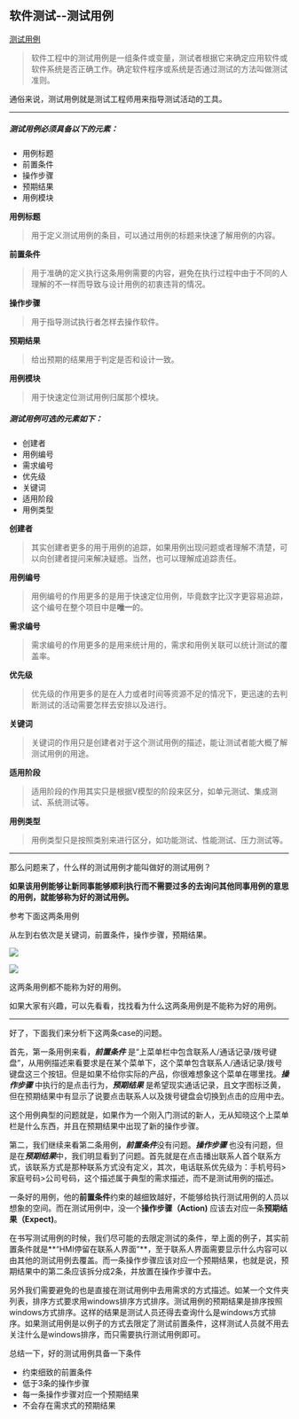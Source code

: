 ## 软件测试--测试用例

[测试用例](https://zh.wikipedia.org/wiki/%E6%B5%8B%E8%AF%95%E7%94%A8%E4%BE%8B "测试用例-维基百科")

> 软件工程中的测试用例是一组条件或变量，测试者根据它来确定应用软件或软件系统是否正确工作。确定软件程序或系统是否通过测试的方法叫做测试准则。

通俗来说，测试用例就是测试工程师用来指导测试活动的工具。

----------

##### 测试用例**必须**具备以下的元素：

- 用例标题
- 前置条件
- 操作步骤
- 预期结果
- 用例模块

**用例标题** 
> 用于定义测试用例的条目，可以通过用例的标题来快速了解用例的内容。

**前置条件** 
> 用于准确的定义执行这条用例需要的内容，避免在执行过程中由于不同的人理解的不一样而导致与设计用例的初衷违背的情况。

**操作步骤** 
> 用于指导测试执行者怎样去操作软件。

**预期结果** 
> 给出预期的结果用于判定是否和设计一致。

**用例模块** 
> 用于快速定位测试用例归属那个模块。

##### 测试用例**可选**的元素如下：

- 创建者
- 用例编号
- 需求编号
- 优先级
- 关键词
- 适用阶段
- 用例类型

**创建者** 
> 其实创建者更多的用于用例的追踪，如果用例出现问题或者理解不清楚，可以向创建者提问来解决疑惑。当然，也可以理解成追踪责任。

**用例编号** 
> 用例编号的作用更多的是用于快速定位用例，毕竟数字比汉字更容易追踪，这个编号在整个项目中是**唯一**的。

**需求编号** 
> 需求编号的作用更多的是用来统计用的，需求和用例关联可以统计测试的覆盖率。

**优先级** 
> 优先级的作用更多的是在人力或者时间等资源不足的情况下，更迅速的去判断测试的活动需要怎样去安排以及进行。

**关键词** 
> 关键词的作用只是创建者对于这个测试用例的描述，能让测试者能大概了解测试用例的用途。

**适用阶段** 
> 适用阶段的作用其实只是根据V模型的阶段来区分，如单元测试、集成测试、系统测试等。

**用例类型** 
> 用例类型只是按照类别来进行区分，如功能测试、性能测试、压力测试等。

----------


那么问题来了，什么样的测试用例才能叫做好的测试用例？

**如果该用例能够让新同事能够顺利执行而不需要过多的去询问其他同事用例的意思的用例，就能够称为好的测试用例。**


参考下面这两条用例

从左到右依次是关键词，前置条件，操作步骤，预期结果。

![](https://i.imgur.com/1eFuJDg.jpg)

![](https://i.imgur.com/yiD7tpy.jpg)


这两条用例都不能称为好的用例。

如果大家有兴趣，可以先看看，找找看为什么这两条用例是不能称为好的用例。


----------


好了，下面我们来分析下这两条case的问题。

首先，第一条用例来看，***前置条件*** 是“上菜单栏中包含联系人/通话记录/拨号键盘”，从用例描述来看要求是在某个菜单下，这个菜单包含联系人/通话记录/拨号键盘这三个按钮。但是如果不给你实际的产品，你很难想象这个菜单在哪里找。***操作步骤*** 中执行的是点击行为，***预期结果*** 是希望现实通话记录，且文字图标泛黄，但在预期结果中有显示了说要点击联系人以及拨号键盘会切换到点击的应用中去。

这个用例典型的问题就是，如果作为一个刚入门测试的新人，无从知晓这个上菜单栏是什么东西，并且在预期结果中出现了新的操作步骤。

第二，我们继续来看第二条用例，***前置条件***没有问题。***操作步骤*** 也没有问题，但是在***预期结果***中，我们明显看到了问题。首先就是在点击播出联系人首个联系方式，该联系方式是那种联系方式没有定义，其次，电话联系优先级为：手机号码>家庭号码>公司号码，这个描述属于典型的需求描述，而不是测试用例的描述。

一条好的用例，他的**前置条件**约束的越细致越好，不能够给执行测试用例的人员以想象的空间。而在测试用例中，没一个**操作步骤（Action)** 应该去对应一条**预期结果（Expect)**。

在书写测试用例的时候，我们尽可能的去限定测试的条件，举上面的例子，其实前置条件就是**“HMI停留在联系人界面”**，至于联系人界面需要显示什么内容可以由其他的测试用例去覆盖。而一条操作步骤应该对应一个预期结果，也就是说，预期结果中的第二条应该拆分成2条，并放置在操作步骤中去。

另外我们需要避免的也是直接在测试用例中去用需求的方式描述。如某一个文件夹列表，排序方式要求用windows排序方式排序。测试用例的预期结果是排序按照windows方式排序。这样的结果是测试人员还得去查询什么是windows方式排序。如果测试用例是以例子的方式去限定了测试前置条件，这样测试人员就不用去关注什么是windows排序，而只需要执行测试用例即可。

总结一下，好的测试用例具备一下条件

- 约束细致的前置条件
- 低于3条的操作步骤
- 每一条操作步骤对应一个预期结果
- 不会存在需求式的预期结果







